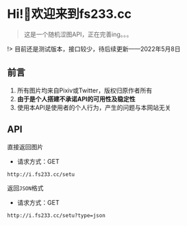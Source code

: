# Hi!👋欢迎来到fs233.cc
> 这是一个随机涩图API，正在完善ing。。。

!> 目前还是测试版本，接口较少，待后续更新——2022年5月8日

## 前言
1. 所有图片均来自Pixiv或Twitter，版权归原作者所有
2. **由于是个人搭建不承诺API的可用性及稳定性**
3. 使用本API是使用者的个人行为，产生的问题与本网站无关

## API

直接返回图片
- 请求方式：GET
```http
http://i.fs233.cc/setu
```

返回`JSON`格式
- 请求方式：GET
```http
http://i.fs233.cc/setu?type=json
```